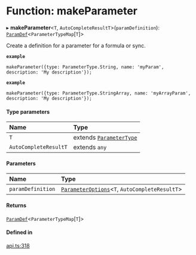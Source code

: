 # Function: makeParameter

▸ **makeParameter**<`T`, `AutoCompleteResultT`\>(`paramDefinition`): [`ParamDef`](../interfaces/ParamDef.md)<`ParameterTypeMap`[`T`]\>

Create a definition for a parameter for a formula or sync.

**`example`**
```
makeParameter({type: ParameterType.String, name: 'myParam', description: 'My description'});
```

**`example`**
```
makeParameter({type: ParameterType.StringArray, name: 'myArrayParam', description: 'My description'});
```

#### Type parameters

| Name | Type |
| :------ | :------ |
| `T` | extends [`ParameterType`](../enums/ParameterType.md) |
| `AutoCompleteResultT` | extends `any` |

#### Parameters

| Name | Type |
| :------ | :------ |
| `paramDefinition` | [`ParameterOptions`](../types/ParameterOptions.md)<`T`, `AutoCompleteResultT`\> |

#### Returns

[`ParamDef`](../interfaces/ParamDef.md)<`ParameterTypeMap`[`T`]\>

#### Defined in

[api.ts:318](https://github.com/coda/packs-sdk/blob/main/api.ts#L318)
